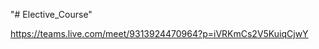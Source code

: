"# Elective_Course" 

https://teams.live.com/meet/9313924470964?p=iVRKmCs2V5KuiqCjwY


<!-- https://docs.google.com/spreadsheets/d/1KSCvlhmeyTzcV0a4vippv-cMD0hztH2T/edit?usp=sharing&ouid=114881218125983471022&rtpof=true&sd=true -->



<!-- *Module 1: 
https://docs.google.com/forms/d/e/1FAIpQLSepuwCwttUSm99eNmnOcgeoQh9UMVB_GPccvqH9SQY1Mbp9Ug/viewform?usp=dialog -->
